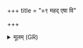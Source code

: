 +++
title = "०९ महद् एषा वि"

+++
<details><summary>मूलम् (GR)</summary>

महद् एषा वि तपति  
चरन्ती गोषु गौर् अपि ।  
ततो ह गोपतये वशा  
ददुषे विषं दुहे ॥
</details>